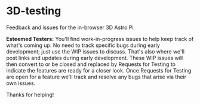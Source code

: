 # 3D-testing
Feedback and issues for the in-browser 3D Astro Pi

**Esteemed Testers:** You'll find work-in-progress issues to help keep track of what's coming up.  No need to track specific bugs during early development; just use the WIP issues to discuss.  That's also where we'll post links and updates during early development.  These WIP issues will then convert to or be closed and replaced by Requests for Testing to indicate the features are ready for a closer look. Once Requests for Testing are open for a feature we'll track and resolve any bugs that arise via their own issues.

Thanks for helping!

